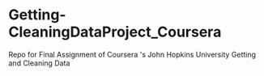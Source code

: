 # Getting-CleaningDataProject_Coursera
Repo for Final Assignment of Coursera 's John Hopkins University Getting and Cleaning Data
